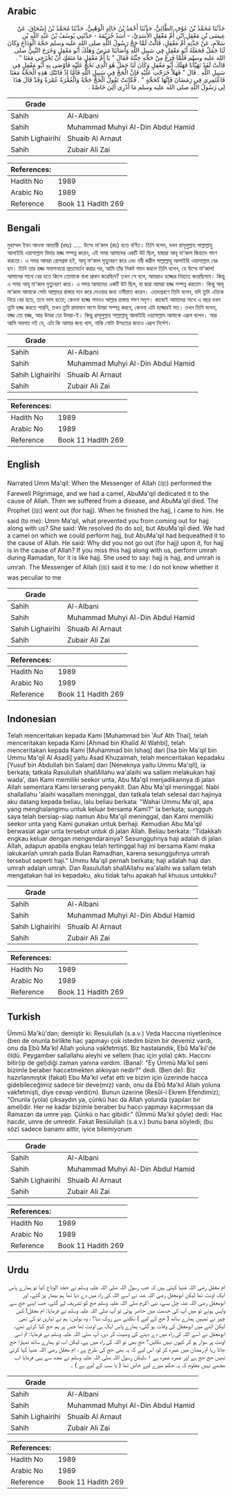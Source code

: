 ## Arabic


<div dir="rtl" lang="ar" style={{fontSize:'larger',backgroundColor:'#f8f9fa',padding:20}}>
حَدَّثَنَا مُحَمَّدُ بْنُ عَوْفٍ الطَّائِيُّ، حَدَّثَنَا أَحْمَدُ بْنُ خَالِدٍ الْوَهْبِيُّ، حَدَّثَنَا مُحَمَّدُ بْنُ إِسْحَاقَ، عَنْ عِيسَى بْنِ مَعْقِلِ ابْنِ أُمِّ مَعْقِلٍ الأَسَدِيِّ، - أَسَدُ خُزَيْمَةَ - حَدَّثَنِي يُوسُفُ بْنُ عَبْدِ اللَّهِ بْنِ سَلاَمٍ، عَنْ جَدَّتِهِ أُمِّ مَعْقِلٍ، قَالَتْ لَمَّا حَجَّ رَسُولُ اللَّهِ صلى الله عليه وسلم حَجَّةَ الْوَدَاعِ وَكَانَ لَنَا جَمَلٌ فَجَعَلَهُ أَبُو مَعْقِلٍ فِي سَبِيلِ اللَّهِ وَأَصَابَنَا مَرَضٌ وَهَلَكَ أَبُو مَعْقِلٍ وَخَرَجَ النَّبِيُّ صلى الله عليه وسلم فَلَمَّا فَرَغَ مِنْ حَجِّهِ جِئْتُهُ فَقَالَ ‏"‏ يَا أُمَّ مَعْقِلٍ مَا مَنَعَكِ أَنْ تَخْرُجِي مَعَنَا ‏"‏ ‏.‏ قَالَتْ لَقَدْ تَهَيَّأْنَا فَهَلَكَ أَبُو مَعْقِلٍ وَكَانَ لَنَا جَمَلٌ هُوَ الَّذِي نَحُجُّ عَلَيْهِ فَأَوْصَى بِهِ أَبُو مَعْقِلٍ فِي سَبِيلِ اللَّهِ ‏.‏ قَالَ ‏"‏ فَهَلاَّ خَرَجْتِ عَلَيْهِ فَإِنَّ الْحَجَّ فِي سَبِيلِ اللَّهِ فَأَمَّا إِذْ فَاتَتْكِ هَذِهِ الْحَجَّةُ مَعَنَا فَاعْتَمِرِي فِي رَمَضَانَ فَإِنَّهَا كَحَجَّةٍ ‏"‏ ‏.‏ فَكَانَتْ تَقُولُ الْحَجُّ حَجَّةٌ وَالْعُمْرَةُ عُمْرَةٌ وَقَدْ قَالَ هَذَا لِي رَسُولُ اللَّهِ صلى الله عليه وسلم مَا أَدْرِي أَلِيَ خَاصَّةً ‏.‏
</div>
<div style={{backgroundColor:'#f8f9fa',padding:20, marginBottom: 10}}><table> <thead> <tr> <th>Grade</th> <th></th> </tr> </thead> <tbody> <tr><td>Sahih</td><td>Al-Albani</td></tr><tr><td>Sahih</td><td>Muhammad Muhyi Al-Din Abdul Hamid</td></tr><tr><td>Sahih Lighairihi</td><td>Shuaib Al Arnaut</td></tr><tr><td>Sahih</td><td>Zubair Ali Zai</td></tr></tbody></table><table> <thead> <tr> <th>References:</th> <th></th> </tr> </thead> <tbody><tr><td>Hadith No</td><td>1989</td></tr><tr><td>Arabic No</td><td>1989</td></tr><tr><td>Reference</td><td>Book 11 Hadith 269</td></tr></tbody></table></div>

## Bengali


<div dir="ltr" lang="bn" style={{fontSize:'larger',backgroundColor:'#f8f9fa',padding:20}}>
মুহাম্মদ ইবন আওফ আত্তায়ী (রহঃ) ..... উম্মে মা‘কাল (রাঃ) হতে বর্ণিত। তিনি বলেন, যখন রাসূলুল্লাহ সাল্লাল্লাহু আলাইহি ওয়াসাল্লাম বিদায় হজ্জ সম্পন্ন করেন, এই সময় আমাদের একটি উট ছিল, যাদ্বারা আবূ মা‘কাল জিহাদে গমণ করতো। এ সময় আমরা রোগগ্রস্ত হই, আবূ মা‘কাল মৃত্যুবরণ করে এবং নবী করীম সাল্লাল্লাহু আলাইহি ওয়াসাল্লাম বের হন। তিনি তার হজ্জ সমাপনান্তে প্রত্যাবর্তন করার পর, আমি তাঁর নিকট গমন করলে তিনি বলেন, হে উম্মে মা‘কাল! আমাদের সাথে বের হতে কিসে তোমাকে বাধা প্রদান করেছিল? তখন সে বলে, আমরাও হজ্জের নিয়্যাত করেছিলাম। কিন্তু এ সময় আবূ মা‘কাল মৃত্যুবরণ করে। এ সময় আমাদের একটি উট ছিল, যা দ্বারা আমরা হজ্জ সম্পন্ন করতাম। কিন্তু আবূ মা‘কাল আমাকে সেটা আল্লাহর রাস্তায় দান করে দেওয়ার জন্য ওসীয়াত করেন। এতদশ্রবণে তিনি বলেন, যদি তুমি এটাকে নিয়ে বের হতে, তবে ভাল হতো; কেননা হজ্জে গমনও আল্লার রাস্তায় গমণ সদৃশ। কাজেই আমাদের সাথে এ বছর যখন তুমি হজ্জ করতে পারনি, তখন তুমি রামাযান মাসে উমরা সম্পন্ন করবে, কেননা এটা হজ্জেরই মত। তখন তিনি বলেন, হজ্জ তো হজ্জ, আর উমরা তো উমরা-ই। কিন্তু রাসূলুল্লাহ সাল্লাল্লাহু আলাইহি ওয়াসাল্লাম আমাকে এরূপ বলেন। আর আমি অবগত নই যে, এটা কি আমার জন্য খাস, নাকি গোটা উম্মতের জন্যও এরূপ নির্দেশ।
</div>
<div style={{backgroundColor:'#f8f9fa',padding:20, marginBottom: 10}}><table> <thead> <tr> <th>Grade</th> <th></th> </tr> </thead> <tbody> <tr><td>Sahih</td><td>Al-Albani</td></tr><tr><td>Sahih</td><td>Muhammad Muhyi Al-Din Abdul Hamid</td></tr><tr><td>Sahih Lighairihi</td><td>Shuaib Al Arnaut</td></tr><tr><td>Sahih</td><td>Zubair Ali Zai</td></tr></tbody></table><table> <thead> <tr> <th>References:</th> <th></th> </tr> </thead> <tbody><tr><td>Hadith No</td><td>1989</td></tr><tr><td>Arabic No</td><td>1989</td></tr><tr><td>Reference</td><td>Book 11 Hadith 269</td></tr></tbody></table></div>

## English


<div dir="ltr" lang="en" style={{fontSize:'larger',backgroundColor:'#f8f9fa',padding:20}}>
Narrated Umm Ma'qil: When the Messenger of Allah (ﷺ) performed the Farewell Pilgrimage, and we had a camel, AbuMa'qil dedicated it to the cause of Allah. Then we suffered from a disease, and AbuMa'qil died. The Prophet (ﷺ) went out (for hajj). When he finished the hajj, I came to him. He said (to me): Umm Ma'qil, what prevented you from coming out for hajj along with us? She said: We resolved (to do so), but AbuMa'qil died. We had a camel on which we could perform hajj, but AbuMa'qil had bequeathed it to the cause of Allah. He said: Why did you not go out (for hajj) upon it, for hajj is in the cause of Allah? If you miss this hajj along with us, perform umrah during Ramadan, for it is like hajj. She used to say: hajj is hajj, and umrah is umrah. The Messenger of Allah (ﷺ) said it to me: I do not know whether it was peculiar to me
</div>
<div style={{backgroundColor:'#f8f9fa',padding:20, marginBottom: 10}}><table> <thead> <tr> <th>Grade</th> <th></th> </tr> </thead> <tbody> <tr><td>Sahih</td><td>Al-Albani</td></tr><tr><td>Sahih</td><td>Muhammad Muhyi Al-Din Abdul Hamid</td></tr><tr><td>Sahih Lighairihi</td><td>Shuaib Al Arnaut</td></tr><tr><td>Sahih</td><td>Zubair Ali Zai</td></tr></tbody></table><table> <thead> <tr> <th>References:</th> <th></th> </tr> </thead> <tbody><tr><td>Hadith No</td><td>1989</td></tr><tr><td>Arabic No</td><td>1989</td></tr><tr><td>Reference</td><td>Book 11 Hadith 269</td></tr></tbody></table></div>

## Indonesian


<div dir="ltr" lang="id" style={{fontSize:'larger',backgroundColor:'#f8f9fa',padding:20}}>
Telah menceritakan kepada Kami [Muhammad bin 'Auf Ath Thai], telah menceritakan kepada Kami [Ahmad bin Khalid Al Wahbi], telah menceritakan kepada Kami [Muhammad bin Ishaq] dari [Isa bin Ma'qil bin Ummu Ma'qil Al Asadi] yaitu Asad Khuzaimah, telah menceritakan kepadaku [Yusuf bin Abdullah bin Salam] dari [Neneknya yaitu Ummu Ma'qil], ia berkata; tatkala Rasulullah shallAllahu wa'alaihi wa sallam melakukan haji wada', dan Kami memiliki seekor unta, Abu Ma'qil menjadikannya di jalan Allah sementara Kami terserang penyakit. Dan Abu Ma'qil meninggal. Nabi shallallahu 'alaihi wasallam meninggal, dan tatkala telah selesai dari hajinya aku datang kepada beliau, lalu beliau berkata: "Wahai Ummu Ma'qil, apa yang menghalangimu untuk keluar bersama Kami?" ia berkata; sungguh saya telah bersiap-siap namun Abu Ma'qil meninggal, dan Kami memiliki seekor unta yang Kami gunakan untuk berhaji. Kemudian Abu Ma'qil berwasiat agar unta tersebut untuk di jalan Allah. Beliau berkata: "Tidakkah engkau keluar dengan mengendarainya? Sesungguhnya haji adalah di jalan Allah, adapun apabila engkau telah tertinggal haji ini bersama Kami maka lakukanlah umrah pada Bulan Ramadhan, karena sesungguhnya umrah tersebut seperti haji." Ummu Ma'qil pernah berkata; haji adalah haji dan umrah adalah umrah. Dan Rasulullah shallAllahu wa'alaihi wa sallam telah mengatakan hal ini kepadaku, aku tidak tahu apakah hal khusus untukku?
</div>
<div style={{backgroundColor:'#f8f9fa',padding:20, marginBottom: 10}}><table> <thead> <tr> <th>Grade</th> <th></th> </tr> </thead> <tbody> <tr><td>Sahih</td><td>Al-Albani</td></tr><tr><td>Sahih</td><td>Muhammad Muhyi Al-Din Abdul Hamid</td></tr><tr><td>Sahih Lighairihi</td><td>Shuaib Al Arnaut</td></tr><tr><td>Sahih</td><td>Zubair Ali Zai</td></tr></tbody></table><table> <thead> <tr> <th>References:</th> <th></th> </tr> </thead> <tbody><tr><td>Hadith No</td><td>1989</td></tr><tr><td>Arabic No</td><td>1989</td></tr><tr><td>Reference</td><td>Book 11 Hadith 269</td></tr></tbody></table></div>

## Turkish


<div dir="ltr" lang="tr" style={{fontSize:'larger',backgroundColor:'#f8f9fa',padding:20}}>
Ümmü Ma'kü'dan; demiştir ki: Resulullah (s.a.v.) Veda Haccına niyetlenince (ben de onunla birlikte hac yapmayı çok istedim bizim bir devemiz vardı, onu da Ebû Ma'kıl Allah yoluna vakfetmişti. Biz hastalandık, Ebû Ma'kıl'de öldü. Peygamber sallallahu aleyhi ve sellem (hac için yola) çıktı. Haccını bitir(ip de gel)diği zaman yanına vardım. (Bana): "Ey Ümmü Ma'kıl seni bizimle beraber haccetmekten alıkoyan nedir?" dedi. (Ben de): Biz hazırlanmıştık (fakat) Ebu Ma'kıl vefat etti ve bizim için üzerinde hacca gidebileceğimiz sadece bir deve(miz) vardı, onu da Ebû Ma'kıl Allah yoluna vakfetmişti, diye cevap verdi(m). Bunun üzerine (Resûl-i Ekrem Efendimiz); "Onunla (yola) çıksaydın ya, çünkü hac da Allah yolunda (yapılan bir amel)dir. Her ne kadar bizimle beraber bu haccı yapmayı kaçırmışsan da Ramazan da umre yap. Çünkü o hac gibidir." (Ümmü Ma'kıl şöyle) dedi: Hac hacdır, umre de umredir. Fakat Resülullah (s.a.v.) bunu bana söyledi; (bu söz) sadece banamı aittir, iyice bilemiyorum
</div>
<div style={{backgroundColor:'#f8f9fa',padding:20, marginBottom: 10}}><table> <thead> <tr> <th>Grade</th> <th></th> </tr> </thead> <tbody> <tr><td>Sahih</td><td>Al-Albani</td></tr><tr><td>Sahih</td><td>Muhammad Muhyi Al-Din Abdul Hamid</td></tr><tr><td>Sahih Lighairihi</td><td>Shuaib Al Arnaut</td></tr><tr><td>Sahih</td><td>Zubair Ali Zai</td></tr></tbody></table><table> <thead> <tr> <th>References:</th> <th></th> </tr> </thead> <tbody><tr><td>Hadith No</td><td>1989</td></tr><tr><td>Arabic No</td><td>1989</td></tr><tr><td>Reference</td><td>Book 11 Hadith 269</td></tr></tbody></table></div>

## Urdu


<div dir="rtl" lang="ur" style={{fontSize:'larger',backgroundColor:'#f8f9fa',padding:20}}>
ام معقل رضی اللہ عنہا کہتی ہیں کہ جب رسول اللہ صلی اللہ علیہ وسلم نے حجۃ الوداع کیا تو ہمارے پاس ایک اونٹ تھا لیکن ابومعقل رضی اللہ عنہ نے اسے اللہ کی راہ میں دے دیا تھا ہم بیمار پڑ گئے، اور ابومعقل رضی اللہ عنہ چل بسے، نبی اکرم صلی اللہ علیہ وسلم حج کو تشریف لے گئے، جب اپنے حج سے واپس ہوئے تو میں آپ کی خدمت میں حاضر ہوئی تو آپ صلی اللہ علیہ وسلم نے فرمایا: ام معقل! کس چیز نے تمہیں ہمارے ساتھ ( حج کے لیے ) نکلنے سے روک دیا؟ ، وہ بولیں: ہم نے تیاری تو کی تھی لیکن اتنے میں ابومعقل کی وفات ہو گئی، ہمارے پاس ایک ہی اونٹ تھا جس پر ہم حج کیا کرتے تھے، ابومعقل نے اسے اللہ کی راہ میں دے دینے کی وصیت کر دی، آپ صلی اللہ علیہ وسلم نے فرمایا: تم اسی اونٹ پر سوار ہو کر کیوں نہیں نکلیں؟ حج بھی تو اللہ کی راہ میں ہے، لیکن اب تو ہمارے ساتھ تمہارا حج جاتا رہا تم رمضان میں عمرہ کر لو، اس لیے کہ یہ بھی حج کی طرح ہے ، ام معقل رضی اللہ عنہا کہا کرتی تھیں حج حج ہے اور عمرہ عمرہ ہے ۱؎لیکن رسول اللہ صلی اللہ علیہ وسلم نے مجھ سے یہی فرمایا اب مجھے نہیں معلوم کہ یہ حکم میرے لیے خاص تھا ( یا سب کے لیے ہے ) ۔
</div>
<div style={{backgroundColor:'#f8f9fa',padding:20, marginBottom: 10}}><table> <thead> <tr> <th>Grade</th> <th></th> </tr> </thead> <tbody> <tr><td>Sahih</td><td>Al-Albani</td></tr><tr><td>Sahih</td><td>Muhammad Muhyi Al-Din Abdul Hamid</td></tr><tr><td>Sahih Lighairihi</td><td>Shuaib Al Arnaut</td></tr><tr><td>Sahih</td><td>Zubair Ali Zai</td></tr></tbody></table><table> <thead> <tr> <th>References:</th> <th></th> </tr> </thead> <tbody><tr><td>Hadith No</td><td>1989</td></tr><tr><td>Arabic No</td><td>1989</td></tr><tr><td>Reference</td><td>Book 11 Hadith 269</td></tr></tbody></table></div>